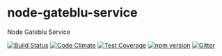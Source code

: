 # node-gateblu-service
Node Gateblu Service

[![Build Status](https://travis-ci.org/octoblu/node-gateblu-service.svg?branch=master)](https://travis-ci.org/octoblu/node-gateblu-service)
[![Code Climate](https://codeclimate.com/github/octoblu/node-gateblu-service/badges/gpa.svg)](https://codeclimate.com/github/octoblu/node-gateblu-service)
[![Test Coverage](https://codeclimate.com/github/octoblu/node-gateblu-service/badges/coverage.svg)](https://codeclimate.com/github/octoblu/node-gateblu-service)
[![npm version](https://badge.fury.io/js/node-gateblu-service.svg)](http://badge.fury.io/js/node-gateblu-service)
[![Gitter](https://badges.gitter.im/octoblu/help.svg)](https://gitter.im/octoblu/help)
